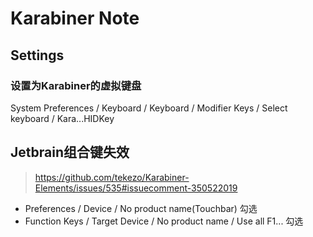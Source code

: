 Karabiner Note
==============

Settings
--------

### 设置为Karabiner的虚拟键盘

System Preferences / Keyboard / Keyboard / Modifier Keys / Select keyboard / Kara...HIDKey

Jetbrain组合键失效
----------------

> <https://github.com/tekezo/Karabiner-Elements/issues/535#issuecomment-350522019>

- Preferences / Device / No product name(Touchbar) 勾选
- Function Keys / Target Device / No product name / Use all F1... 勾选
